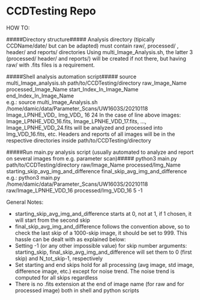 # CCDTesting Repo

HOW TO:

#####Directory structure#####
Analysis directory (tipically CCDName/date/ but can be adapted) must contain raw/, processed/ , header/ and reports/ directories
Using multi_Image_Analysis.sh, the latter 3 (processed/ header/ and reports/) will be created if not there, but having raw/ with .fits files is a requirement.


#####Shell analysis automation script#####
source multi_Image_analysis.sh      path/to/CCDTesting/directory    raw_Image_Name      processed_Image_Name      start_Index_In_Image_Name     end_Index_In_Image_Name        
e.g.: source multi_Image_Analysis.sh     /home/damic/data/Parameter_Scans/UW1603S/20210118   Image_LPNHE_VDD_    Img_VDD_   16     24
In the case of line above images: Image_LPNHE_VDD_16.fits, Image_LPNHE_VDD_17.fits, ..., Image_LPNHE_VDD_24.fits will be analyzed and processed into Img_VDD_16.fits, etc.
Headers and reports of all images will be in the respective directories inside path/to/CCDTesting/directory


#####Run main.py analysis script (usually automated to analyze and report on several images from e.g. parameter scan)#####
python3     main.py      path/to/CCDTesting/directory      raw/Image_Name        processed/Img_Name      starting_skip_avg_img_and_difference     final_skip_avg_img_and_difference    
e.g.: python3 main.py /home/damic/data/Parameter_Scans/UW1603S/20210118 raw/Image_LPNHE_VDD_16 processed/Img_VDD_16 5 -1


General Notes:
- starting_skip_avg_img_and_difference starts at 0, not at 1, if 1 chosen, it will start from the second skip
- final_skip_avg_img_and_difference follows the convention above, so to check the last skip of a 1000-skip image, it should be set to 999. This hassle can be dealt with as explained below:
- Setting -1 (or any other impossible value) for skip number arguments: starting_skip, final_skip_avg_img_and_difference will set them to 0 (first skip) and N_tot_skip-1, respectively
- Set starting and end skips hold for all processing (avg image, std image, difference image, etc.) except for noise trend. The noise trend is computed for all skips regardless
- There is no .fits extension at the end of image name (for raw and for processed image) both in shell and python scripts

